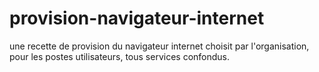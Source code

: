 # provision-navigateur-internet
une recette de provision du navigateur internet choisit par l'organisation, pour les postes utilisateurs, tous services confondus.
